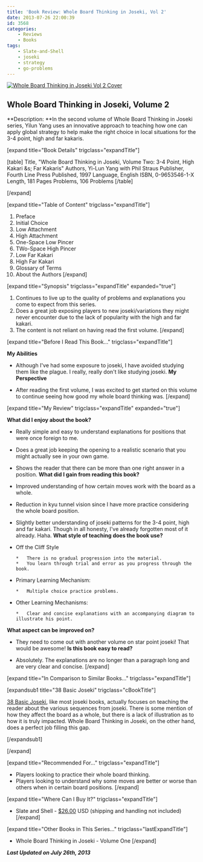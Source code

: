 ```yaml
---
title: 'Book Review: Whole Board Thinking in Joseki, Vol 2'
date: 2013-07-26 22:00:39
id: 3568
categories:
	- Reviews
	- Books
tags:
	- Slate-and-Shell
	- joseki
	- strategy
	- go-problems
---
```


[![Whole Board Thinking in Joseki Vol 2 Cover](http://www.bengozen.com/wp-content/uploads/2013/07/Whole-Board-Joseki-2.jpg)](http://www.bengozen.com/wp-content/uploads/2013/07/Whole-Board-Joseki-2.jpg)

## Whole Board Thinking in Joseki, Volume 2

**Description: **In the second volume of Whole Board Thinking in Joseki series, Yilun Yang uses an innovative approach to teaching how one can apply global strategy to help make the right choice in local situations for the 3-4 point, high and far kakaris.

<!--more-->

[expand title="Book Details" trigclass="expandTitle"]

[table]
Title, "Whole Board Thinking in Joseki, Volume Two: 3-4 Point, High Kakari &amp;s; Far Kakaris"
Authors, Yi-Lun Yang with Phil Straus
Publisher, Fourth Line Press
Published, 1997
Language, English
ISBN, 0-9653546-1-X
Length, 181 Pages
Problems, 106 Problems
[/table]

[/expand]

[expand title="Table of Content" trigclass="expandTitle"]

1.  Preface
2.  Initial Choice
3.  Low Attachment
4.  High Attachment
5.  One-Space Low Pincer
6.  TWo-Space High Pincer
7.  Low Far Kakari
8.  High Far Kakari
9.  Glossary of Terms
10.  About the Authors
[/expand]

[expand title="Synopsis" trigclass="expandTitle" expanded="true"]

1.  Continues to live up to the quality of problems and explanations you come to expect from this series.
2.  Does a great job exposing players to new joseki/variations they might never encounter due to the lack of popularity with the high and far kakari.
3.  The content is not reliant on having read the first volume.
[/expand]

[expand title="Before I Read This Book..." trigclass="expandTitle"]

**My Abilities**

*   Although I've had some exposure to joseki, I have avoided studying them like the plague. I really, really don't like studying joseki.
**My Perspective**

*   After reading the first volume, I was excited to get started on this volume to continue seeing how good my whole board thinking was.
[/expand]

[expand title="My Review" trigclass="expandTitle" expanded="true"]

**What did I enjoy about the book?**

*   Really simple and easy to understand explanations for positions that were once foreign to me.
*   Does a great job keeping the opening to a realistic scenario that you might actually see in your own game.
*   Shows the reader that there can be more than one right answer in a position.
**What did I gain from reading this book?**

*   Improved understanding of how certain moves work with the board as a whole.
*   Reduction in kyu tunnel vision since I have more practice considering the whole board position.
*   Slightly better understanding of joseki patterns for the 3-4 point, high and far kakari. Though in all honesty, I've already forgotten most of it already. Haha.
**What style of teaching does the book use?**

*   Off the Cliff Style

		*   There is no gradual progression into the material.
		*   You learn through trial and error as you progress through the book.

*   Primary Learning Mechanism:

		*   Multiple choice practice problems.

*   Other Learning Mechanisms:

		*   Clear and concise explanations with an accompanying diagram to illustrate his point.
**What aspect can be improved on?**

*   They need to come out with another volume on star point joseki! That would be awesome!
**Is this book easy to read?**

*   Absolutely. The explanations are no longer than a paragraph long and are very clear and concise.
[/expand]

[expand title="In Comparison to Similar Books..." trigclass="expandTitle"]

[expandsub1 title="38 Basic Joseki" trigclass="cBookTitle"]

[38 Basic Joseki](http://www.bengozen.com/book-review-38-basic-joseki/ "Book Review: 38 Basic Joseki"), like most joseki books, actually focuses on teaching the reader about the various sequences from joseki. There is some mention of how they affect the board as a whole, but there is a lack of illustration as to how it is truly impacted. Whole Board Thinking in Joseki, on the other hand, does a perfect job filling this gap.

[/expandsub1]

[/expand]

[expand title="Recommended For..." trigclass="expandTitle"]

*   Players looking to practice their whole board thinking.
*   Players looking to understand why some moves are better or worse than others when in certain board positions.
[/expand]

[expand title="Where Can I Buy It?" trigclass="expandTitle"]

*   Slate and Shell - [$26.00](http://www.slateandshell.com/SSYY003.html "Slate and Shell Purchase Link") USD (shipping and handling not included)
[/expand]

[expand title="Other Books in This Series..." trigclass="lastExpandTitle"]

*   Whole Board Thinking in Joseki - Volume One
[/expand]

_**Last Updated on July 26th, 2013**_